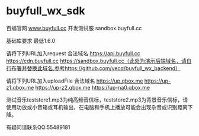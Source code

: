 # buyfull_wx_sdk
百蝠官网 www.buyfull.cc
开发测试服 sandbox.buyfull.cc

基础库要求 最低1.6.0

请将下列URL加入request 合法域名
https://api.buyfull.cc
https://cdn.buyfull.cc
https://sandbox.buyfull.cc（此处为演示后端域名，请自行布署并替换此域名,参考https://github.com/yecq/buyfull_wx_backend）

请将下列URL加入uploadFile 合法域名
https://up.qbox.me
https://up-z1.qbox.me
https://up-z2.qbox.me
https://up-na0.qbox.me

测试音乐teststore1.mp3为纯高频音信标，teststore2.mp3为背景音乐信标，请使用功放或小音箱或耳机输出，在电脑和手机上播放可能会出现杂音或识别距离下降。

有疑问请联系QQ:55489181